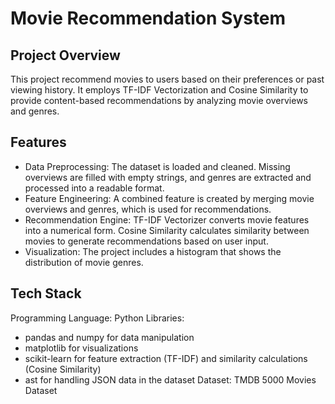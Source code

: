 # Movie Recommendation System
## Project Overview
This project recommend movies to users based on their preferences or past viewing history. It employs TF-IDF Vectorization and Cosine Similarity to provide content-based recommendations by analyzing movie overviews and genres.

## Features
* Data Preprocessing: The dataset is loaded and cleaned. Missing overviews are filled with empty strings, and genres are extracted and processed into a readable format.
* Feature Engineering: A combined feature is created by merging movie overviews and genres, which is used for recommendations.
* Recommendation Engine:
 TF-IDF Vectorizer converts movie features into a numerical form.
 Cosine Similarity calculates similarity between movies to generate recommendations based on user input.
* Visualization: The project includes a histogram that shows the distribution of movie genres.


## Tech Stack
Programming Language: Python
Libraries:
* pandas and numpy for data manipulation
* matplotlib for visualizations
* scikit-learn for feature extraction (TF-IDF) and similarity calculations (Cosine Similarity)
* ast for handling JSON data in the dataset
Dataset: TMDB 5000 Movies Dataset


